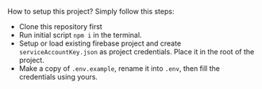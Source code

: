 How to setup this project? Simply follow this steps:

- Clone this repository first
- Run initial script `npm i` in the terminal.
- Setup or load existing firebase project and create `serviceAccountKey.json` as project credentials. Place it in the root of the project.
- Make a copy of `.env.example`, rename it into `.env`, then fill the credentials using yours.
